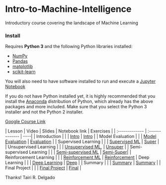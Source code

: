 # Intro-to-Machine-Intelligence
Introductory course covering the landscape of Machine Learning

### Install

Requires **Python 3** and the following Python libraries installed:

- [NumPy](http://www.numpy.org/)
- [Pandas](http://pandas.pydata.org/)
- [matplotlib](http://matplotlib.org/)
- [scikit-learn](http://scikit-learn.org/stable/)

You will also need to have software installed to run and execute a [Jupyter Notebook](http://ipython.org/notebook.html)

If you do not have Python installed yet, it is highly recommended that you install the [Anaconda](http://continuum.io/downloads) distribution of Python, which already has the above packages and more included. Make sure that you select the Python 3 installer and not the Python 2 installer.

[Google Course Link](https://classroom.google.com/c/MTE0OTE5NTA1NjNa)

| Lesson         | Video         | Slides         | Notebook link         | Exercises |
| :------------- | :------------- | ----| 
| Introduction | | | [Intro](http://name.ipynb) | [Intro](http://name.ipynb) |
| Model Evaluation | | | [Model Evaluation](http://name.ipynb) | [Evaluation](http://name.ipynb) |
| Supervised Learning | | | [Supervised ML](http://name.ipynb) | [Super](http://name.ipynb) |
| Unsupervised Learning | | | [Unsupervised ML](http://name.ipynb), | [Unsuper](http://name.ipynb) |
| Semi-supervised Learning | | | [Semi-supervised ML](http://name.ipynb) | [Semi-Super](http://name.ipynb)|
| Reinforcement Learning | | | [Reinforcement ML](http://name.ipynb) | [Reinforcement](http://name.ipynb)
| Deep Learning | | | [Deep Learning](http://name.ipynb) | [Deep](http://name.ipynb) |
| Summary | | | [Summary](http://name.ipynb) | [Summary](http://name.ipynb) |
| Final Project | | | [Final Project](http://name.ipynb) | [Final](http://name.ipynb) |

Thanks!
Tairi R. Delgado
